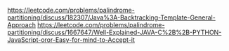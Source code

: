 https://leetcode.com/problems/palindrome-partitioning/discuss/182307/Java%3A-Backtracking-Template-General-Approach
https://leetcode.com/problems/palindrome-partitioning/discuss/1667647/Well-Explained-JAVA-C%2B%2B-PYTHON-JavaScript-oror-Easy-for-mind-to-Accept-it